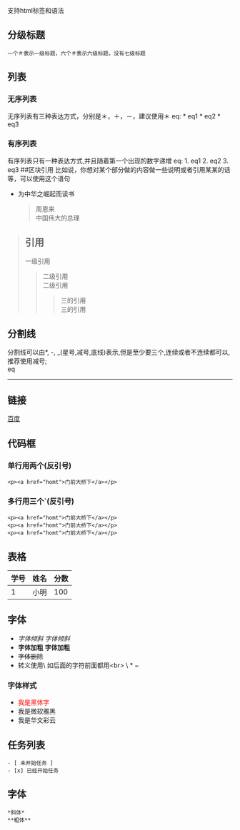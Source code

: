 支持html标签和语法

## 分级标题
    一个＃表示一级标题，六个＃表示六级标题，没有七级标题

## 列表
### 无序列表
无序列表有三种表达方式，分别是＊，＋，－，建议使用＊
    eq:
        * eq1
        * eq2
        * eq3
### 有序列表
有序列表只有一种表达方式,并且随着第一个出现的数字递增
    eq:
        1. eq1
        2. eq2
        3. eq3
##区块引用
比如说，你想对某个部分做的内容做一些说明或者引用某某的话等，可以使用这个语句

* 为中华之崛起而读书
    >周恩来<br>
    >中国伟大的总理

>## 引用
>  一级引用<br>
>>  二级引用<br>
>>  二级引用<br>
>>>  三的引用<br>
>>>  三的引用<br>


## 分割线
分割线可以由*, -, _(星号,减号,底线)表示,但是至少要三个,连续或者不连续都可以,推荐使用减号;<br>
eq

---

## 链接
[百度](http://www.baidu.com)

## 代码框

### 单行用两个(反引号)

`<p><a href="homt">门前大桥下</a></p>`

### 多行用三个`(反引号)

```
<p><a href="homt">门前大桥下</a></p>
<p><a href="homt">门前大桥下</a></p>
<p><a href="homt">门前大桥下</a></p>
```

## 表格
学号|姓名|分数
-|-|-|
1|小明|100

## 字体

* *字体倾斜* _字体倾斜_
* **字体加粗** __字体加粗__
* ~~字体删除~~
* 转义使用\ 如后面的字符前面都用\<br> \\ \* \~

### 字体样式
* <font face="黑体" font-size=12 color=red>我是黑体字</font>
* <font face="微软雅黑">我是微软雅黑</font>
* <font face="STCAIYUN">我是华文彩云</font>

## 任务列表
    - [ 未开始任务 ]
    - [x] 已经开始任务

## 字体
    *斜体*
    **粗体**
